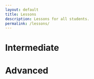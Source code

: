 ```yaml
---
layout: default
title: Lessons
description: Lessons for all students.
permalink: /lessons/
---
```


# Intermediate

# Advanced
